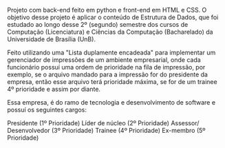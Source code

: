 Projeto com back-end feito em python e front-end em HTML e CSS. O objetivo desse projeto é aplicar o conteúdo de Estrutura de Dados, que foi estudado ao longo desse 2º (segundo) semestre dos cursos de Computação (Licenciatura) e Ciências da Computação (Bacharelado) da Universidade de Brasília (UnB).

Feito utilizando uma "Lista duplamente encadeada" para implementar um gerenciador de impressões de um ambiente empresarial, onde cada funcionário possuí uma ordem de prioridade na fila de impressão, por exemplo, se o arquivo mandado para a impressão for do presidente da empresa, então esse arquivo terá prioridade máxima, se for de um trainee 4º prioridade e assim por diante.

Essa empresa, é do ramo de tecnologia e desenvolvimento de software e possuí os seguintes cargos:

Presidente (1º Prioridade)
Líder de núcleo (2º Prioridade)
Assessor/ Desenvolvedor (3º Prioridade)
Trainee (4º Prioridade)
Ex-membro (5º Prioridade)


